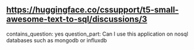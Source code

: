 ## https://huggingface.co/cssupport/t5-small-awesome-text-to-sql/discussions/3

contains_question: yes
question_part: Can I use this application on nosql databases such as mongodb or influxdb